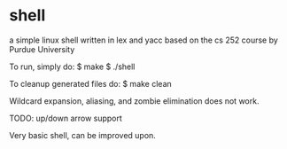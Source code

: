 # shell
a simple linux shell written in lex and yacc
based on the cs 252 course by Purdue University

To run, simply do:
$ make
$ ./shell

To cleanup generated files do:
$ make clean

Wildcard expansion, aliasing, and zombie elimination does not work.

TODO: up/down arrow support

Very basic shell, can be improved upon.
